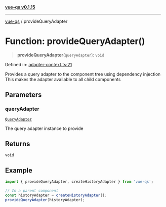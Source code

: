 [**vue-qs v0.1.15**](../README.md)

***

[vue-qs](../README.md) / provideQueryAdapter

# Function: provideQueryAdapter()

> **provideQueryAdapter**(`queryAdapter`): `void`

Defined in: [adapter-context.ts:21](https://github.com/iamsomraj/vue-qs/blob/479c0d0dd04c282413431d3d2112e6dc9639b922/src/adapter-context.ts#L21)

Provides a query adapter to the component tree using dependency injection
This makes the adapter available to all child components

## Parameters

### queryAdapter

[`QueryAdapter`](../type-aliases/QueryAdapter.md)

The query adapter instance to provide

## Returns

`void`

## Example

```typescript
import { provideQueryAdapter, createHistoryAdapter } from 'vue-qs';

// In a parent component
const historyAdapter = createHistoryAdapter();
provideQueryAdapter(historyAdapter);
```
